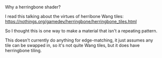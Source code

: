 Why a herringbone shader?

I read this talking about the virtues of herribone Wang tiles: https://nothings.org/gamedev/herringbone/herringbone_tiles.html

So I thought this is one way to make a material that isn't a repeating pattern.

This doesn't currently do anything for edge-matching, it just assumes any tile can be swapped in, so it's not quite Wang tiles, but it does have herringbone tiling.
